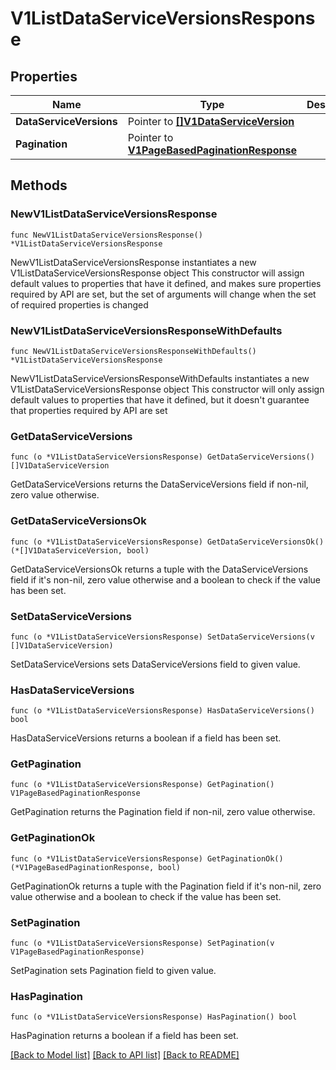 # V1ListDataServiceVersionsResponse

## Properties

Name | Type | Description | Notes
------------ | ------------- | ------------- | -------------
**DataServiceVersions** | Pointer to [**[]V1DataServiceVersion**](V1DataServiceVersion.md) |  | [optional] 
**Pagination** | Pointer to [**V1PageBasedPaginationResponse**](V1PageBasedPaginationResponse.md) |  | [optional] 

## Methods

### NewV1ListDataServiceVersionsResponse

`func NewV1ListDataServiceVersionsResponse() *V1ListDataServiceVersionsResponse`

NewV1ListDataServiceVersionsResponse instantiates a new V1ListDataServiceVersionsResponse object
This constructor will assign default values to properties that have it defined,
and makes sure properties required by API are set, but the set of arguments
will change when the set of required properties is changed

### NewV1ListDataServiceVersionsResponseWithDefaults

`func NewV1ListDataServiceVersionsResponseWithDefaults() *V1ListDataServiceVersionsResponse`

NewV1ListDataServiceVersionsResponseWithDefaults instantiates a new V1ListDataServiceVersionsResponse object
This constructor will only assign default values to properties that have it defined,
but it doesn't guarantee that properties required by API are set

### GetDataServiceVersions

`func (o *V1ListDataServiceVersionsResponse) GetDataServiceVersions() []V1DataServiceVersion`

GetDataServiceVersions returns the DataServiceVersions field if non-nil, zero value otherwise.

### GetDataServiceVersionsOk

`func (o *V1ListDataServiceVersionsResponse) GetDataServiceVersionsOk() (*[]V1DataServiceVersion, bool)`

GetDataServiceVersionsOk returns a tuple with the DataServiceVersions field if it's non-nil, zero value otherwise
and a boolean to check if the value has been set.

### SetDataServiceVersions

`func (o *V1ListDataServiceVersionsResponse) SetDataServiceVersions(v []V1DataServiceVersion)`

SetDataServiceVersions sets DataServiceVersions field to given value.

### HasDataServiceVersions

`func (o *V1ListDataServiceVersionsResponse) HasDataServiceVersions() bool`

HasDataServiceVersions returns a boolean if a field has been set.

### GetPagination

`func (o *V1ListDataServiceVersionsResponse) GetPagination() V1PageBasedPaginationResponse`

GetPagination returns the Pagination field if non-nil, zero value otherwise.

### GetPaginationOk

`func (o *V1ListDataServiceVersionsResponse) GetPaginationOk() (*V1PageBasedPaginationResponse, bool)`

GetPaginationOk returns a tuple with the Pagination field if it's non-nil, zero value otherwise
and a boolean to check if the value has been set.

### SetPagination

`func (o *V1ListDataServiceVersionsResponse) SetPagination(v V1PageBasedPaginationResponse)`

SetPagination sets Pagination field to given value.

### HasPagination

`func (o *V1ListDataServiceVersionsResponse) HasPagination() bool`

HasPagination returns a boolean if a field has been set.


[[Back to Model list]](../README.md#documentation-for-models) [[Back to API list]](../README.md#documentation-for-api-endpoints) [[Back to README]](../README.md)


